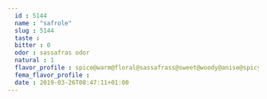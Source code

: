 ```yaml
---
  id : 5144
  name : "safrole"
  slug : 5144
  taste : 
  bitter : 0
  odor : sassafras odor
  natural : 1
  flavor_profile : spice@warm@floral@sassafrass@sweet@woody@anise@spicy
  fema_flavor_profile : 
  date : 2019-03-26T08:47:11+01:00
---
```



